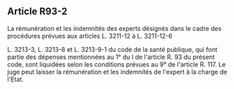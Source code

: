 Article R93-2
----
La rémunération et les indemnités des experts désignés dans le cadre des
procédures prévues aux articles L. 3211-12 à L. 3211-12-6

L. 3213-3, L. 3213-8 et L. 3213-9-1 du code de la santé publique, qui font
partie des dépenses mentionnées au 1° du I de l'article R. 93 du présent code,
sont liquidées selon les conditions prévues au 9° de l'article R. 117. Le juge
peut laisser la rémunération et les indemnités de l'expert à la charge de
l'Etat.
